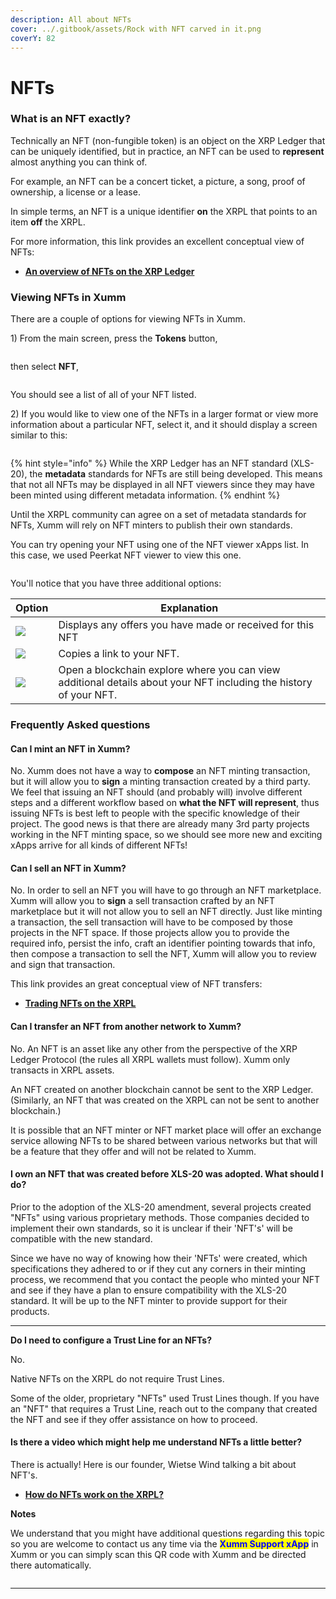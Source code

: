 ```yaml
---
description: All about NFTs
cover: ../.gitbook/assets/Rock with NFT carved in it.png
coverY: 82
---
```


# NFTs

### **What is an NFT exactly?**

Technically an NFT (non-fungible token) is an object on the XRP Ledger that can be uniquely identified, but in practice, an NFT can be used to **represent** almost anything you can think of.

For example, an NFT can be a concert ticket, a picture, a song, proof of ownership, a license or a lease.&#x20;

In simple terms, an NFT is a unique identifier **on** the XRPL that points to an item **off** the XRPL.

For more information, this link provides an excellent conceptual view of NFTs:

* ****[**An overview of NFTs on the XRP Ledger**](https://xrpl.org/non-fungible-tokens.html)****

### **Viewing NFTs in Xumm**

There are a couple of options for viewing NFTs in Xumm.

1\) From the main screen, press the **Tokens** button,

<figure><img src="../.gitbook/assets/v24 - Tokens page -1.png" alt=""><figcaption></figcaption></figure>

then select **NFT**,

<figure><img src="../.gitbook/assets/v24 - Tokens page -3.png" alt=""><figcaption></figcaption></figure>

You should see a list of all of your NFT listed.&#x20;

2\) If you would like to view one of the NFTs in a larger format or view more information about a particular NFT, select it,  and it should display a screen similar to this:

<figure><img src="../.gitbook/assets/v24 - Tokens page -4.png" alt=""><figcaption></figcaption></figure>

{% hint style="info" %}
While the XRP Ledger has an NFT standard (XLS-20), the **metadata** standards for NFTs are still being developed. This means that not all NFTs may be displayed in all NFT viewers since they may have been minted using different metadata information.
{% endhint %}

Until the XRPL community can agree on a set of metadata standards for NFTs, Xumm will rely on NFT minters to publish their own standards.

You can try opening your NFT using one of the NFT viewer xApps list. In this case, we used Peerkat NFT viewer to view this one.

<figure><img src="../.gitbook/assets/v24 - Tokens page -5.png" alt=""><figcaption></figcaption></figure>

You'll notice that you have three additional options:

| Option                                      | Explanation                                                                                                       |
| ------------------------------------------- | ----------------------------------------------------------------------------------------------------------------- |
| ![](<../.gitbook/assets/image (8) (3).png>) | Displays any offers you have made or received for this NFT                                                        |
| ![](<../.gitbook/assets/image (2) (6).png>) | Copies a link to your NFT.                                                                                        |
| ![](<../.gitbook/assets/image (9) (2).png>) | Open a blockchain explore where you can view additional details about your NFT including the history of your NFT. |



### Frequently Asked questions

#### **Can I mint an NFT in Xumm?**

No. Xumm does not have a way to **compose** an NFT minting transaction, but it will allow you to **sign** a minting transaction created by a third party. We feel that issuing an NFT should (and probably will) involve different steps and a different workflow based on **what the NFT will represent**, thus issuing NFTs is best left to people with the specific knowledge of their project. The good news is that there are already many 3rd party projects working in the NFT minting space, so we should see more new and exciting xApps arrive for all kinds of different NFTs!

#### **Can I sell an NFT in Xumm?**

No. In order to sell an NFT you will have to go through an NFT marketplace. Xumm will allow you to **sign** a sell transaction crafted by an NFT marketplace but it will not allow you to sell an NFT directly. Just like minting a transaction, the sell transaction will have to be composed by those projects in the NFT space. If those projects allow you to provide the required info, persist the info, craft an identifier pointing towards that info, then compose a transaction to sell the NFT, Xumm will allow you to review and sign that transaction.

This link provides an great conceptual view of NFT transfers:

* ****[**Trading NFTs on the XRPL**](https://xrpl.org/non-fungible-token-transfers.html)****

#### **Can I transfer an NFT from another network to Xumm?**

No. An NFT is an asset like any other from the perspective of the XRP Ledger Protocol (the rules all XRPL wallets must follow). Xumm only transacts in XRPL assets.

An NFT created on another blockchain cannot be sent to the XRP Ledger. (Similarly, an NFT that was created on the XRPL can not be sent to another blockchain.)

It is possible that an NFT minter or NFT market place will offer an exchange service allowing NFTs to be shared between various networks but that will be a feature that they offer and will not be related to Xumm.

#### **I own an NFT that was created before XLS-20 was adopted. What should I do?**

Prior to the adoption of the XLS-20 amendment, several projects created "NFTs" using various proprietary methods. Those companies decided to implement their own standards, so it is unclear if their 'NFT's' will be compatible with the new standard.

Since we have no way of knowing how their 'NFTs' were created, which specifications they adhered to or if they cut any corners in their minting process, we recommend that you contact the people who minted your NFT and see if they have a plan to ensure compatibility with the XLS-20 standard. It will be up to the NFT minter to provide support for their products.

****

**Do I need to configure a Trust Line for an NFTs?**

No.

Native NFTs on the XRPL do not require Trust Lines.

Some of the older, proprietary "NFTs" used Trust Lines though. If you have an "NFT" that requires a Trust Line, reach out to the company that created the NFT and see if they offer assistance on how to proceed.

&#x20;

#### **Is there a video which might help me understand NFTs a little better?**

There is actually! Here is our founder, Wietse Wind talking a bit about NFT's.

* ****[**How do NFTs work on the XRPL?**](https://www.youtube.com/watch?v=vpmXgguMP8Q)****

**Notes**

We understand that you might have additional questions regarding this topic so you are welcome to contact us any time via the <mark style="color:blue;">**Xumm Support xApp**</mark> in Xumm or you can simply scan this QR code with Xumm and be directed there automatically.

<figure><img src="../.gitbook/assets/Support banner Xumm.png" alt=""><figcaption></figcaption></figure>

****
